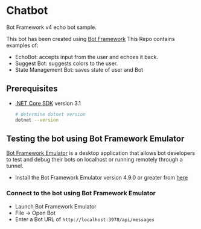 ﻿# Chatbot

Bot Framework v4 echo bot sample.

This bot has been created using [Bot Framework](https://dev.botframework.com)
This Repo contains examples of:
- EchoBot: accepts input from the user and echoes it back.
- Suggest Bot: suggests colors to the user.
- State Management Bot: saves state of user and Bot 

## Prerequisites

- [.NET Core SDK](https://dotnet.microsoft.com/download) version 3.1

  ```bash
  # determine dotnet version
  dotnet --version
  ```

## Testing the bot using Bot Framework Emulator

[Bot Framework Emulator](https://github.com/microsoft/botframework-emulator) is a desktop application that allows bot developers to test and debug their bots on localhost or running remotely through a tunnel.

- Install the Bot Framework Emulator version 4.9.0 or greater from [here](https://github.com/Microsoft/BotFramework-Emulator/releases)

### Connect to the bot using Bot Framework Emulator

- Launch Bot Framework Emulator
- File -> Open Bot
- Enter a Bot URL of `http://localhost:3978/api/messages`


